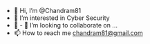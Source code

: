 - 👋 Hi, I’m @Chandram81
- 👀 I’m interested in Cyber Security
- 🌱 - 💞️ I’m looking to collaborate on ...
- 📫 How to reach me chandram81@gmail.com

<!---
Chandram81/Chandram81 is a ✨ special ✨ repository because its `README.md` (this file) appears on your GitHub profile.
You can click the Preview link to take a look at your changes.
--->
